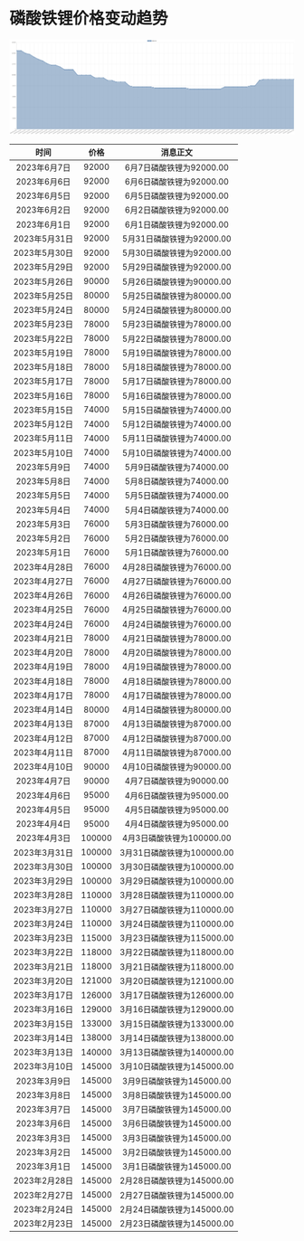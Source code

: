 # 磷酸铁锂价格变动趋势 



![lithiumIronPhosphate-磷酸铁锂](../../img/lithiumIronPhosphate.png)



| 时间 | 价格 | 消息正文 |
|:--:|:--:|:--:|
|2023年6月7日|92000|6月7日磷酸铁锂为92000.00|
|2023年6月6日|92000|6月6日磷酸铁锂为92000.00|
|2023年6月5日|92000|6月5日磷酸铁锂为92000.00|
|2023年6月2日|92000|6月2日磷酸铁锂为92000.00|
|2023年6月1日|92000|6月1日磷酸铁锂为92000.00|
|2023年5月31日|92000|5月31日磷酸铁锂为92000.00|
|2023年5月30日|92000|5月30日磷酸铁锂为92000.00|
|2023年5月29日|92000|5月29日磷酸铁锂为92000.00|
|2023年5月26日|90000|5月26日磷酸铁锂为90000.00|
|2023年5月25日|80000|5月25日磷酸铁锂为80000.00|
|2023年5月24日|80000|5月24日磷酸铁锂为80000.00|
|2023年5月23日|78000|5月23日磷酸铁锂为78000.00|
|2023年5月22日|78000|5月22日磷酸铁锂为78000.00|
|2023年5月19日|78000|5月19日磷酸铁锂为78000.00|
|2023年5月18日|78000|5月18日磷酸铁锂为78000.00|
|2023年5月17日|78000|5月17日磷酸铁锂为78000.00|
|2023年5月16日|78000|5月16日磷酸铁锂为78000.00|
|2023年5月15日|74000|5月15日磷酸铁锂为74000.00|
|2023年5月12日|74000|5月12日磷酸铁锂为74000.00|
|2023年5月11日|74000|5月11日磷酸铁锂为74000.00|
|2023年5月10日|74000|5月10日磷酸铁锂为74000.00|
|2023年5月9日|74000|5月9日磷酸铁锂为74000.00|
|2023年5月8日|74000|5月8日磷酸铁锂为74000.00|
|2023年5月5日|74000|5月5日磷酸铁锂为74000.00|
|2023年5月4日|74000|5月4日磷酸铁锂为74000.00|
|2023年5月3日|76000|5月3日磷酸铁锂为76000.00|
|2023年5月2日|76000|5月2日磷酸铁锂为76000.00|
|2023年5月1日|76000|5月1日磷酸铁锂为76000.00|
|2023年4月28日|76000|4月28日磷酸铁锂为76000.00|
|2023年4月27日|76000|4月27日磷酸铁锂为76000.00|
|2023年4月26日|76000|4月26日磷酸铁锂为76000.00|
|2023年4月25日|76000|4月25日磷酸铁锂为76000.00|
|2023年4月24日|76000|4月24日磷酸铁锂为76000.00|
|2023年4月21日|78000|4月21日磷酸铁锂为78000.00|
|2023年4月20日|78000|4月20日磷酸铁锂为78000.00|
|2023年4月19日|78000|4月19日磷酸铁锂为78000.00|
|2023年4月18日|78000|4月18日磷酸铁锂为78000.00|
|2023年4月17日|78000|4月17日磷酸铁锂为78000.00|
|2023年4月14日|80000|4月14日磷酸铁锂为80000.00|
|2023年4月13日|87000|4月13日磷酸铁锂为87000.00|
|2023年4月12日|87000|4月12日磷酸铁锂为87000.00|
|2023年4月11日|87000|4月11日磷酸铁锂为87000.00|
|2023年4月10日|90000|4月10日磷酸铁锂为90000.00|
|2023年4月7日|90000|4月7日磷酸铁锂为90000.00|
|2023年4月6日|95000|4月6日磷酸铁锂为95000.00|
|2023年4月5日|95000|4月5日磷酸铁锂为95000.00|
|2023年4月4日|95000|4月4日磷酸铁锂为95000.00|
|2023年4月3日|100000|4月3日磷酸铁锂为100000.00|
|2023年3月31日|100000|3月31日磷酸铁锂为100000.00|
|2023年3月30日|100000|3月30日磷酸铁锂为100000.00|
|2023年3月29日|100000|3月29日磷酸铁锂为100000.00|
|2023年3月28日|110000|3月28日磷酸铁锂为110000.00|
|2023年3月27日|110000|3月27日磷酸铁锂为110000.00|
|2023年3月24日|110000|3月24日磷酸铁锂为110000.00|
|2023年3月23日|115000|3月23日磷酸铁锂为115000.00|
|2023年3月22日|118000|3月22日磷酸铁锂为118000.00|
|2023年3月21日|118000|3月21日磷酸铁锂为118000.00|
|2023年3月20日|121000|3月20日磷酸铁锂为121000.00|
|2023年3月17日|126000|3月17日磷酸铁锂为126000.00|
|2023年3月16日|129000|3月16日磷酸铁锂为129000.00|
|2023年3月15日|133000|3月15日磷酸铁锂为133000.00|
|2023年3月14日|138000|3月14日磷酸铁锂为138000.00|
|2023年3月13日|140000|3月13日磷酸铁锂为140000.00|
|2023年3月10日|145000|3月10日磷酸铁锂为145000.00|
|2023年3月9日|145000|3月9日磷酸铁锂为145000.00|
|2023年3月8日|145000|3月8日磷酸铁锂为145000.00|
|2023年3月7日|145000|3月7日磷酸铁锂为145000.00|
|2023年3月6日|145000|3月6日磷酸铁锂为145000.00|
|2023年3月3日|145000|3月3日磷酸铁锂为145000.00|
|2023年3月2日|145000|3月2日磷酸铁锂为145000.00|
|2023年3月1日|145000|3月1日磷酸铁锂为145000.00|
|2023年2月28日|145000|2月28日磷酸铁锂为145000.00|
|2023年2月27日|145000|2月27日磷酸铁锂为145000.00|
|2023年2月24日|145000|2月24日磷酸铁锂为145000.00|
|2023年2月23日|145000|2月23日磷酸铁锂为145000.00|